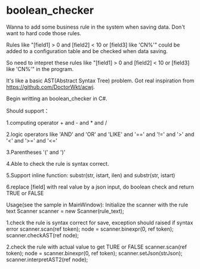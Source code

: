 # boolean_checker

Wanna to add some business rule in the system when saving data. Don't want to hard code those rules.

Rules like "[field1] > 0 and [field2] < 10 or [field3] like 'CN%'" could be added to a configuration table and be checked when data saving.

So need to intepret these rules like "[field1] > 0 and [field2] < 10 or [field3] like 'CN%'" in the program.

It's like a basic AST(Abstract Syntax Tree) problem.
Got real inspiration from https://github.com/DoctorWkt/acwj.

Begin writting an boolean_checker in C#. 

Should support：

1.computing operator + and - and * and /

2.logic operators like 'AND' and 'OR' and 'LIKE' and '==' and '!=' and '>' and '<' and '>=' and '<='

3.Parentheses '(' and ')'

4.Able to check the rule is syntax correct.

5.Support inline function: substr(str, istart, ilen) and substr(str, istart)

6.replace [field] with real value by a json input, do boolean check and return TRUE or FALSE

Usage(see the sample in MainWindow):
Initialize the scanner with the rule text
Scanner scanner = new Scanner(rule_text);

1.check the rule is syntax correct for save, exception should raised if syntax error
scanner.scan(ref token);
node = scanner.binexpr(0, ref token);
scanner.checkAST(ref node);


2.check the rule with actual value to get TURE or FALSE
scanner.scan(ref token);
node = scanner.binexpr(0, ref token);
scanner.setJson(strJson);
scanner.interpretAST2(ref node);

